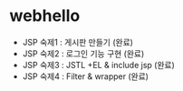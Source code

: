webhello
========

* JSP 숙제1 : 게시판 만들기 (완료)
* JSP 숙제2 : 로그인 기능 구현 (완료)
* JSP 숙제3 : JSTL +EL & include jsp (완료)
* JSP 숙제4 : Filter & wrapper (완료)
